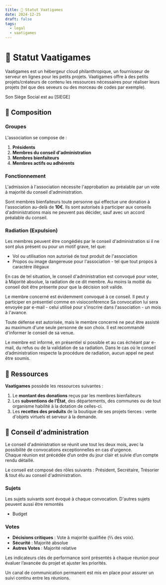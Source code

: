 ```yaml
---
title: 📜 Statut Vaatigames
date: 2024-12-25
draft: false
tags:
  - legal
  - vaatigames
---
```


# 📜 Statut Vaatigames

Vaatigames est un hébergeur cloud philanthropique, un fournisseur de serveur en lignes pour les petits projets.
Vaatigames offre à des petits projets/créateurs de contenu les ressources nécessaires pour réaliser leurs projets (tel que des seveurs ou des morceau de codes par exemple).

Son Siège Social est au [SIEGE]

## 👥 Composition
### Groupes
L'association se compose de :

1. **Présidents**
2. **Membres du conseil d'administration**
3. **Membres bienfaiteurs**
4. **Membres actifs ou adhérents**

### Fonctionnement
L'admission à l'association nécessite l'approbation au préalable par un vote à majorité du conseil d'administration.

Sont membres bienfaiteurs toute personne qui effectue une donation à l'association au-delà de **10€**. Ils sont autorisés à participer aux conseils d'administrations mais ne peuvent pas décider, sauf avec un accord préalable du conseil.

### Radiation (Expulsion)
Les membres peuvent être congédiés par le conseil d'administration si il ne sont plus présent ou pour un motif grave, tel que:

- Vol ou utilisation non autorisé de tout produit de l'association
- Propos ou image dangereuse pour l'association - tel que tout propos à caractère illégaux

En cas de tel situation, le conseil d'administration est convoqué pour voter, à Majorité absolue, la radiation de ce dit membre. Au moins la moitié du conseil doit être présente pour que la décision soit valide.

Le membre concerné est évidemment convoqué à ce conseil. Il peut y participer en présentiel comme en visioconférence
Sa convocation lui sera envoyée par e-mail - celui utilisé pour s'inscrire dans l'association - un mois à l'avance.

Toute défense est autorisée, mais le membre concerné ne peut être assisté au maximum d'une seule personne de son choix. Il est recommandé d'informer le conseil de sa venue.

Le membre est informé, en présentiel si possible et au cas échéant par e-mail, du refus ou de la validation de sa radiation.
Dans le cas où le conseil d’administration respecte la procédure de radiation, aucun appel ne peut être soumis.

## 🛒 Ressources
**Vaatigames** possède les ressources suivantes :
1. Le **montant des donations** reçus par les membres bienfaiteurs
2. Les **subventions de l’État**, des départements, des communes ou de tout organisme habilité à la dotation de celles-ci.
3. Les **recettes des produits** de la boutique de ses projets tierces : vente d'objets virtuels et serveur à la demande.

## 📖 Conseil d'administration 
Le conseil d'administration se réunit une tout les deux mois, avec la possibilité de convocations exceptionnelles en cas d'urgence.  
Chaque réunion est précédée d’un ordre du jour clair et suivie d’un compte rendu détaillé.

Le conseil est composé des rôles suivants : Président, Secrétaire, Trésorier & tout élu au conseil d'administration.

### Sujets
Les sujets suivants sont évoqué à chaque convocation. D'autres sujets peuvent aussi être remontés
- Budget

### Votes
- **Décisions critiques** : Vote à majorité qualifiée (⅔ des voix).
- **Sécurité** : Majorité absolue
- **Autres Votes** : Majorité relative

Les indicateurs clés de performance sont présentés à chaque réunion pour évaluer l’avancée du projet et ajuster les priorités.

Un canal de communication permanent est mis en place pour assurer un suivi continu entre les réunions.
